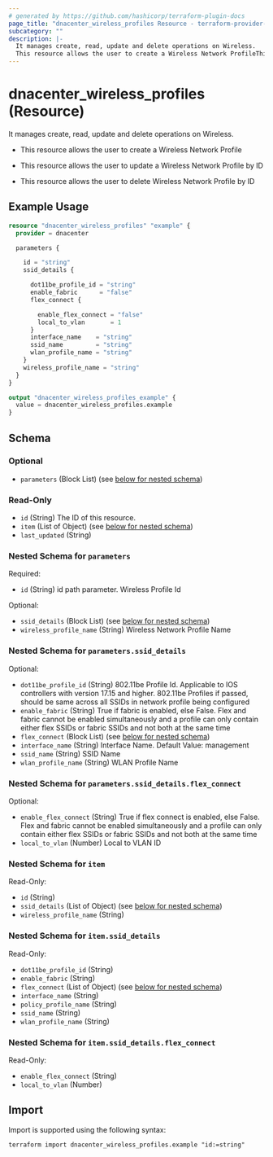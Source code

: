 ```yaml
---
# generated by https://github.com/hashicorp/terraform-plugin-docs
page_title: "dnacenter_wireless_profiles Resource - terraform-provider-dnacenter"
subcategory: ""
description: |-
  It manages create, read, update and delete operations on Wireless.
  This resource allows the user to create a Wireless Network ProfileThis resource allows the user to update a Wireless Network Profile by IDThis resource allows the user to delete Wireless Network Profile by ID
---
```


# dnacenter_wireless_profiles (Resource)

It manages create, read, update and delete operations on Wireless.

- This resource allows the user to create a Wireless Network Profile

- This resource allows the user to update a Wireless Network Profile by ID

- This resource allows the user to delete Wireless Network Profile by ID

## Example Usage

```terraform
resource "dnacenter_wireless_profiles" "example" {
  provider = dnacenter

  parameters {

    id = "string"
    ssid_details {

      dot11be_profile_id = "string"
      enable_fabric      = "false"
      flex_connect {

        enable_flex_connect = "false"
        local_to_vlan       = 1
      }
      interface_name    = "string"
      ssid_name         = "string"
      wlan_profile_name = "string"
    }
    wireless_profile_name = "string"
  }
}

output "dnacenter_wireless_profiles_example" {
  value = dnacenter_wireless_profiles.example
}
```

<!-- schema generated by tfplugindocs -->
## Schema

### Optional

- `parameters` (Block List) (see [below for nested schema](#nestedblock--parameters))

### Read-Only

- `id` (String) The ID of this resource.
- `item` (List of Object) (see [below for nested schema](#nestedatt--item))
- `last_updated` (String)

<a id="nestedblock--parameters"></a>
### Nested Schema for `parameters`

Required:

- `id` (String) id path parameter. Wireless Profile Id

Optional:

- `ssid_details` (Block List) (see [below for nested schema](#nestedblock--parameters--ssid_details))
- `wireless_profile_name` (String) Wireless Network Profile Name

<a id="nestedblock--parameters--ssid_details"></a>
### Nested Schema for `parameters.ssid_details`

Optional:

- `dot11be_profile_id` (String) 802.11be Profile Id. Applicable to IOS controllers with version 17.15 and higher. 802.11be Profiles if passed, should be same across all SSIDs in network profile being configured
- `enable_fabric` (String) True if fabric is enabled, else False. Flex and fabric cannot be enabled simultaneously and a profile can only contain either flex SSIDs or fabric SSIDs and not both at the same time
- `flex_connect` (Block List) (see [below for nested schema](#nestedblock--parameters--ssid_details--flex_connect))
- `interface_name` (String) Interface Name. Default Value: management
- `ssid_name` (String) SSID Name
- `wlan_profile_name` (String) WLAN Profile Name

<a id="nestedblock--parameters--ssid_details--flex_connect"></a>
### Nested Schema for `parameters.ssid_details.flex_connect`

Optional:

- `enable_flex_connect` (String) True if flex connect is enabled, else False. Flex and fabric cannot be enabled simultaneously and a profile can only contain either flex SSIDs or fabric SSIDs and not both at the same time
- `local_to_vlan` (Number) Local to VLAN ID




<a id="nestedatt--item"></a>
### Nested Schema for `item`

Read-Only:

- `id` (String)
- `ssid_details` (List of Object) (see [below for nested schema](#nestedobjatt--item--ssid_details))
- `wireless_profile_name` (String)

<a id="nestedobjatt--item--ssid_details"></a>
### Nested Schema for `item.ssid_details`

Read-Only:

- `dot11be_profile_id` (String)
- `enable_fabric` (String)
- `flex_connect` (List of Object) (see [below for nested schema](#nestedobjatt--item--ssid_details--flex_connect))
- `interface_name` (String)
- `policy_profile_name` (String)
- `ssid_name` (String)
- `wlan_profile_name` (String)

<a id="nestedobjatt--item--ssid_details--flex_connect"></a>
### Nested Schema for `item.ssid_details.flex_connect`

Read-Only:

- `enable_flex_connect` (String)
- `local_to_vlan` (Number)

## Import

Import is supported using the following syntax:

```shell
terraform import dnacenter_wireless_profiles.example "id:=string"
```
